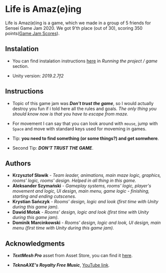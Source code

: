 # Life is Amaz(e)ing

Life is Amaz(e)ing is a game, which we made in a group of 5 friends for Sensei Game Jam 2020.
We got 9'th place (out of 30), scoring 350 points([Game Jam Scores](http://senseigamejam.pl/wyniki.html)).

## Instalation

* You can find instalation instructions [here](https://github.com/Bitterisland6/Unity/blob/master/README.md) in *Running the project / game* section.

* Unity version: *2019.2.7f2*

## Instructions

* Topic of this game jam was ***Don't trust the game***, so I would actually destroy you fun if i told here all the rules and goals. *The only thing you should know now is that you have to escape from maze.*

* For movement I can say that you can look around with `mouse`, jump with `Space` and move with standard keys used for moveming in games.

* Tip: **you need to find something (or some things?) and get somwhere**.

* Second Tip: ***DON'T TRUST THE GAME***.

## Authors
* **Krzysztof Sławik** - *Team leader, animations, main maze logic, graphics, rooms' logic, rooms' design. Helped in all thing in this game.*
* **Aleksander Szymański** - *Gameplay systems, rooms' logic, player's movement and logic, UI design, main menu, game logic - finishing, starting and ending cutscenes.*
* **Krystian Sańczyk** - *Rooms' design, logic and look (first time with Unity during this game jam).*
* **Dawid Motak** - *Rooms' design, logic and look (first time with Unity during this game jam).*
* **Dominik Marcinkowski** - *Rooms' design, logic and look, UI design, main menu (first time with Unity during this game jam).*


## Acknowledgments

* ***TextMesh Pro*** asset from Asset Store, you can find it [here](https://assetstore.unity.com/packages/essentials/beta-projects/textmesh-pro-84126).

* ***TeknoAXE's Royalty Free Music***, [YouTube link](https://www.youtube.com/user/teknoaxe/featured).